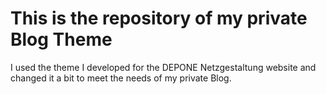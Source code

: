 # This is the repository of my private Blog Theme
I used the theme I developed for the DEPONE Netzgestaltung website and changed it a bit to meet the needs of my private Blog.
